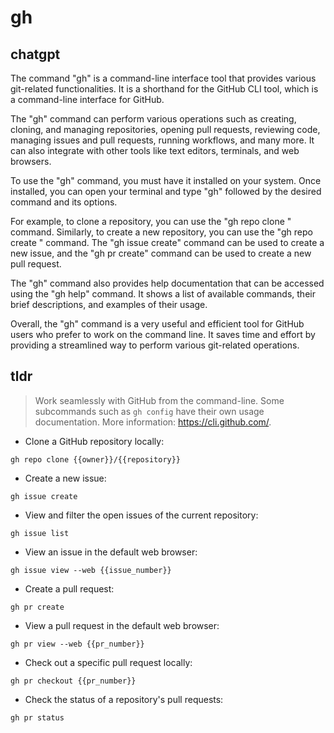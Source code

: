 # gh 
## chatgpt 
The command "gh" is a command-line interface tool that provides various git-related functionalities. It is a shorthand for the GitHub CLI tool, which is a command-line interface for GitHub.

The "gh" command can perform various operations such as creating, cloning, and managing repositories, opening pull requests, reviewing code, managing issues and pull requests, running workflows, and many more. It can also integrate with other tools like text editors, terminals, and web browsers.

To use the "gh" command, you must have it installed on your system. Once installed, you can open your terminal and type "gh" followed by the desired command and its options.

For example, to clone a repository, you can use the "gh repo clone <repository-url>" command. Similarly, to create a new repository, you can use the "gh repo create <repository-name>" command. The "gh issue create" command can be used to create a new issue, and the "gh pr create" command can be used to create a new pull request.

The "gh" command also provides help documentation that can be accessed using the "gh help" command. It shows a list of available commands, their brief descriptions, and examples of their usage.

Overall, the "gh" command is a very useful and efficient tool for GitHub users who prefer to work on the command line. It saves time and effort by providing a streamlined way to perform various git-related operations. 

## tldr 
 
> Work seamlessly with GitHub from the command-line.
> Some subcommands such as `gh config` have their own usage documentation.
> More information: <https://cli.github.com/>.

- Clone a GitHub repository locally:

`gh repo clone {{owner}}/{{repository}}`

- Create a new issue:

`gh issue create`

- View and filter the open issues of the current repository:

`gh issue list`

- View an issue in the default web browser:

`gh issue view --web {{issue_number}}`

- Create a pull request:

`gh pr create`

- View a pull request in the default web browser:

`gh pr view --web {{pr_number}}`

- Check out a specific pull request locally:

`gh pr checkout {{pr_number}}`

- Check the status of a repository's pull requests:

`gh pr status`

